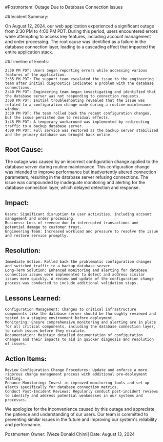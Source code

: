 #Postmortem: Outage Due to Database Connection Issues

##Incident Summary:

On August 12, 2024, our web application experienced a significant outage from 2:30 PM to 4:00 PM PDT. During this period, users encountered errors while attempting to access key features, including account management and order processing. The root cause was identified as a failure in the database connection layer, leading to a cascading effect that impacted the entire application stack.

##Timeline of Events:

    2:30 PM PDT: Users began reporting errors while accessing various features of the application.
    2:35 PM PDT: The support team escalated the issue to the engineering team after initial diagnostics indicated a problem with the database connections.
    2:40 PM PDT: Engineering team began investigating and identified that the database server was not responding to connection requests.
    3:00 PM PDT: Initial troubleshooting revealed that the issue was related to a configuration change made during a routine maintenance window.
    3:30 PM PDT: The team rolled back the recent configuration changes, but the issue persisted due to residual effects.
    3:45 PM PDT: A temporary workaround was implemented by redirecting traffic to a backup database server.
    4:00 PM PDT: Full service was restored as the backup server stabilized and the primary database was brought back online.

## Root Cause:

The outage was caused by an incorrect configuration change applied to the database server during routine maintenance. This configuration change was intended to improve performance but inadvertently altered connection parameters, resulting in the database server refusing connections. The issue was compounded by inadequate monitoring and alerting for the database connection layer, which delayed detection and response.

## Impact:

    Users: Significant disruption to user activities, including account management and order processing.
    Business: Loss of revenue due to interrupted transactions and potential damage to customer trust.
    Engineering Team: Increased workload and pressure to resolve the issue and restore service promptly.

## Resolution:

    Immediate Action: Rolled back the problematic configuration changes and switched traffic to a backup database server.
    Long-Term Solution: Enhanced monitoring and alerting for database connection issues were implemented to detect and address similar issues more quickly. A review and update of the configuration change process was conducted to include additional validation steps.

## Lessons Learned:

    Configuration Management: Changes to critical infrastructure components like the database server should be thoroughly reviewed and tested in a staging environment before deployment.
    Monitoring: Ensure comprehensive monitoring and alerting are in place for all critical components, including the database connection layer, to catch issues before they escalate.
    Documentation: Maintain detailed documentation of configuration changes and their impacts to aid in quicker diagnosis and resolution of issues.

## Action Items:

    Review Configuration Change Procedures: Update and enforce a more rigorous change management process with additional pre-deployment testing.
    Enhance Monitoring: Invest in improved monitoring tools and set up alerts specifically for database connection metrics.
    Conduct Post-Incident Reviews: Regularly conduct post-incident reviews to identify and address potential weaknesses in our systems and processes.

We apologize for the inconvenience caused by this outage and appreciate the patience and understanding of our users. Our team is committed to preventing similar issues in the future and improving our system's reliability and performance.

Postmortem Owner: [Weze Donald Chimi]
Date: August 13, 2024
